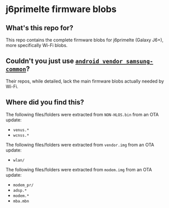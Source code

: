 # j6primelte firmware blobs

## What's this repo for?
This repo contains the complete firmware blobs for j6primelte (Galaxy J6+),
more specifically Wi-Fi blobs.

## Couldn't you just use [`android_vendor_samsung-common`](https://github.com/samsung-msm8937-devs/android_vendor_samsung-common)?
Their repos, while detailed, lack the main firmware blobs actually needed by
Wi-Fi.

## Where did you find this?
The following files/folders were extracted from `NON-HLOS.bin`
from an OTA update:
- `venus.*`
- `wcnss.*`

The following files/folders were extracted from `vendor.img`
from an OTA update:
- `wlan/`

The following files/folders were extracted from `modem.img`
from an OTA update:
- `modem_pr/`
- `adsp.*`
- `modem.*`
- `mba.mbn`
